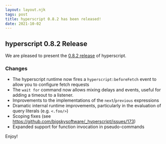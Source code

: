 ```yaml
---
layout: layout.njk
tags: post
title: hyperscript 0.8.2 has been released!
date: 2021-10-02
---
```


## hyperscript 0.8.2 Release

We are pleased to present the
[0.8.2 release](https://unpkg.com/browse/hyperscript.org@0.8.2/)
of hyperscript.

### Changes

* The hyperscript runtime now fires a  `hyperscript:beforeFetch` event to allow you to configure fetch requests
* The `wait for` command now allows mixing delays and events, useful for adding a timeout to a listener.
* Improvements to the implementations of the `next`/`previous` expressions
* Dramatic internal runtime improvements, particularly in the evaluation of query literals (e.g. `<.foo/>`)
* Scoping fixes (see <https://github.com/bigskysoftware/_hyperscript/issues/173>)
* Expanded support for function invocation in pseudo-commands

Enjoy!
